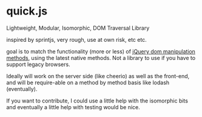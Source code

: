 # quick.js
Lightweight, Modular, Isomorphic, DOM Traversal Library

inspired by sprintjs, very rough, use at own risk, etc etc. 

goal is to match the functionality (more or less) of [jQuery dom manipulation methods](https://api.jquery.com/category/manipulation/), using the latest native methods. Not a library to use if you have to support legacy browsers.

Ideally will work on the server side (like cheerio) as well as the front-end, and will be require-able on a method by method basis like lodash (eventually).

If you want to contribute, I could use a little help with the isomorphic bits and eventually a little help with testing would be nice.
